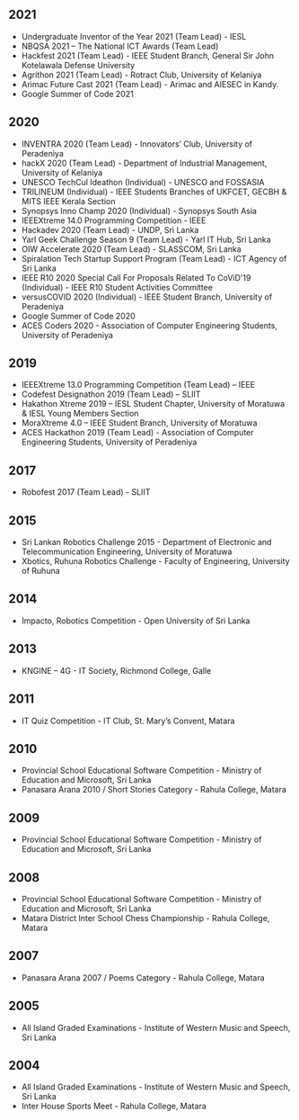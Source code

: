 ## 2021
- Undergraduate Inventor of the Year 2021 (Team Lead) - IESL
- NBQSA 2021 – The National ICT Awards (Team Lead) 
- Hackfest 2021 (Team Lead) - IEEE Student Branch, General Sir John Kotelawala Defense University
- Agrithon 2021 (Team Lead) - Rotract Club, University of Kelaniya
- Arimac Future Cast 2021 (Team Lead) - Arimac and AIESEC in Kandy.
- Google Summer of Code 2021

## 2020
- INVENTRA 2020 (Team Lead) - Innovators’ Club, University of Peradeniya
- hackX 2020 (Team Lead) - Department of Industrial Management, University of Kelaniya
- UNESCO TechCul Ideathon (Individual) - UNESCO and FOSSASIA
- TRILINEUM (Individual) - IEEE Students Branches of UKFCET, GECBH & MITS IEEE Kerala Section
- Synopsys Inno Champ 2020 (Individual) - Synopsys South Asia
- IEEEXtreme 14.0 Programming Competition - IEEE
- Hackadev 2020 (Team Lead) - UNDP, Sri Lanka
- Yarl Geek Challenge Season 9 (Team Lead) - Yarl IT Hub, Sri Lanka
- OIW Accelerate 2020 (Team Lead) - SLASSCOM, Sri Lanka
- Spiralation Tech Startup Support Program (Team Lead) - ICT Agency of Sri Lanka
- IEEE R10 2020 Special Call For Proposals Related To CoViD'19 (Individual) - IEEE R10 Student Activities
Committee
- versusCOVID 2020 (Individual) - IEEE Student Branch, University of Peradeniya
- Google Summer of Code 2020
- ACES Coders 2020 - Association of Computer Engineering Students, University of Peradeniya

## 2019

- IEEEXtreme 13.0 Programming Competition (Team Lead) – IEEE
- Codefest Designathon 2019 (Team Lead) – SLIIT
- Hakathon Xtreme 2019 – IESL Student Chapter, University of Moratuwa & IESL Young Members
Section
- MoraXtreme 4.0 – IEEE Student Branch, University of Moratuwa
- ACES Hackathon 2019 (Team Lead) - Association of Computer Engineering Students, University of
Peradeniya

## 2017

- Robofest 2017 (Team Lead) - SLIIT

## 2015

- Sri Lankan Robotics Challenge 2015 - Department of Electronic and Telecommunication Engineering,
University of Moratuwa
- Xbotics, Ruhuna Robotics Challenge - Faculty of Engineering, University of Ruhuna

## 2014
- Impacto, Robotics Competition - Open University of Sri Lanka


## 2013
- KNGINE – 4G - IT Society, Richmond College, Galle

## 2011
- IT Quiz Competition - IT Club, St. Mary’s Convent, Matara

## 2010

- Provincial School Educational Software Competition - Ministry of Education and Microsoft,
Sri Lanka
- Panasara Arana 2010 / Short Stories Category - Rahula College, Matara

## 2009
- Provincial School Educational Software Competition - Ministry of Education and Microsoft, Sri Lanka

## 2008
- Provincial School Educational Software Competition - Ministry of Education and Microsoft,
Sri Lanka
- Matara District Inter School Chess Championship - Rahula College, Matara

## 2007
- Panasara Arana 2007 / Poems Category - Rahula College, Matara

## 2005
- All Island Graded Examinations - Institute of Western Music and Speech, Sri Lanka

## 2004
- All Island Graded Examinations - Institute of Western Music and Speech, Sri Lanka
- Inter House Sports Meet - Rahula College, Matara

